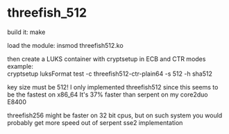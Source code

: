 # threefish_512

build it: make

load the module: insmod threefish512.ko

then create a LUKS container with cryptsetup in ECB and CTR modes        
example:           
cryptsetup luksFormat test -c threefish512-ctr-plain64 -s 512 -h sha512

key size must be 512!
I only implemented threefish512 since this seems to be the fastest on x86_64
It's 37% faster than serpent on my core2duo E8400

threefish256 might be faster on 32 bit cpus, but on such system you
would probably get more speed out of serpent sse2 implementation

